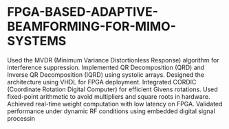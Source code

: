 # FPGA-BASED-ADAPTIVE-BEAMFORMING-FOR-MIMO-SYSTEMS
Used the MVDR (Minimum Variance Distortionless Response) algorithm for interference suppression.
Implemented QR Decomposition (QRD) and Inverse QR Decomposition (IQRD) using systolic arrays.
Designed the architecture using VHDL for FPGA deployment.
Integrated CORDIC (Coordinate Rotation Digital Computer) for efficient Givens rotations.
Used fixed-point arithmetic to avoid multipliers and square roots in hardware.
Achieved real-time weight computation with low latency on FPGA.
Validated performance under dynamic RF conditions using embedded digital signal processin
